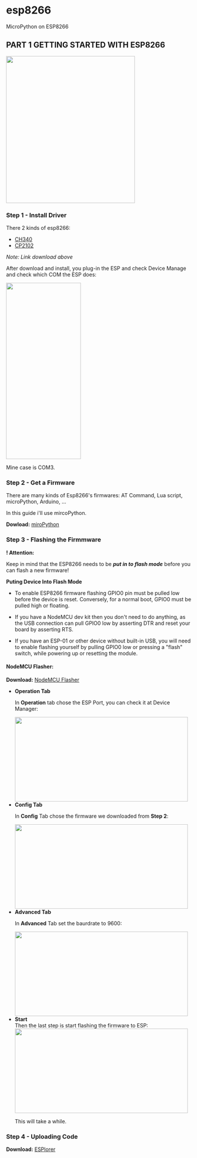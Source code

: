 # esp8266
MicroPython on ESP8266

## PART 1  GETTING STARTED WITH ESP8266

<img src="https://imgur.com/QLv7y19.jpg" height="400" width="350">

### Step 1 - Install Driver

There 2 kinds of esp8266:
- [CH340](https://sparks.gogo.co.nz/assets/_site_/downloads/CH34x_Install_Windows_v3_4.zip)
- [CP2102](https://www.silabs.com/documents/public/software/CP210x_Universal_Windows_Driver.zip)

*Note: Link download above*

After download and install, you plug-in the ESP and check Device Manage and check which COM the ESP does:

<img src="https://imgur.com/XQ1uemr.png" height="480" width ="203">

Mine case is COM3.

### Step 2 - Get a Firmware

There are many kinds of  Esp8266's firmwares: AT Command, Lua script, microPython, Arduino, ...

In this guide i'll use mircoPython.

**Dowload:** [miroPython](https://micropython.org/download)

### Step 3 - Flashing the Firmmware 

**! Attention:**

Keep in mind that the ESP8266 needs to be ***put in to flash mode*** before you can flash a new firmware!

**Puting Device Into Flash Mode**

- To enable ESP8266 firmware flashing GPIO0 pin must be pulled low before the device is reset. Conversely, for a normal boot, GPIO0 must be pulled high or floating.

- If you have a NodeMCU dev kit then you don't need to do anything, as the USB connection can pull GPIO0 low by asserting DTR and reset your board by asserting RTS.

- If you have an ESP-01 or other device without built-in USB, you will need to enable flashing yourself by pulling GPIO0 low or pressing a "flash" switch, while powering up or resetting the module.


#### NodeMCU Flasher:

**Download:**
[NodeMCU Flasher](https://github.com/nodemcu/nodemcu-flasher)

<ul>
<li><b>Operation Tab</b></li>

In **Operation** tab chose the ESP Port, you can check it at Device Manager:

<img src = "https://i.imgur.com/Km2JFhb.png" height="230" width="470">
<li><b>Config Tab</b></li>

In **Config** Tab chose the firmware we downloaded from **Step 2**:  

<img src ="https://i.imgur.com/F8GMwXI.png" height="230" width="470">

<li><b>Advanced Tab</b></li>

In **Advanced** Tab set the baurdrate to 9600:  

<img src="https://i.imgur.com/LrAB3gg.png" height="230" width="470">

<li><b>Start </b></li>
 Then the last step is start flashing the firmware to ESP:

<img src="https://i.imgur.com/rbCUNjx.png" height="230" width="470">

This will take a while.

</ul>

### Step 4 - Uploading Code

**Download:** [ESPlorer](https://esp8266.ru/esplorer/#download)

